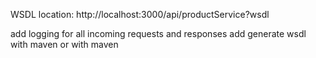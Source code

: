 WSDL location: http://localhost:3000/api/productService?wsdl


add logging for all incoming requests and responses 
add generate wsdl with maven or with maven